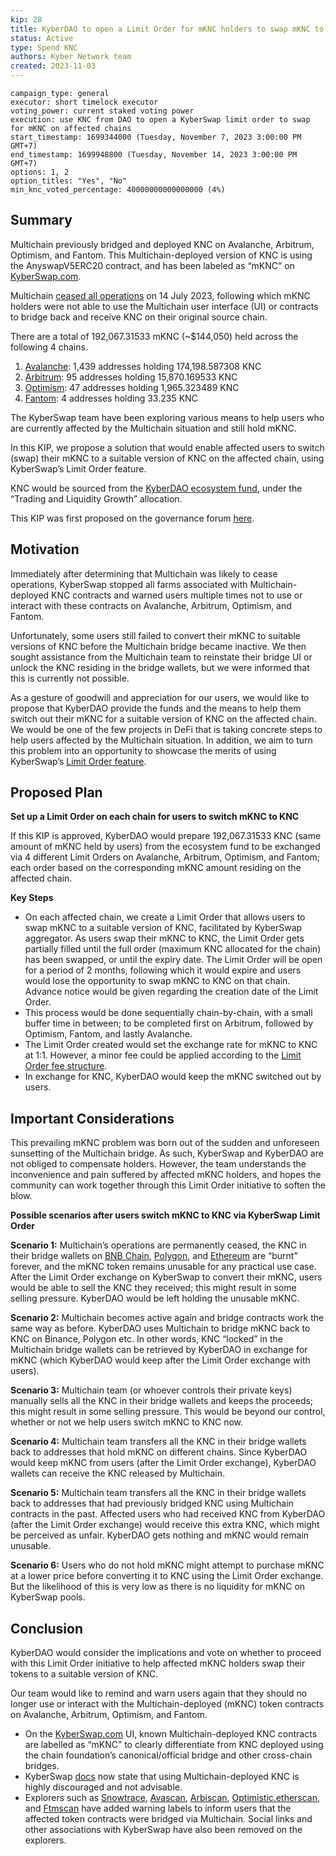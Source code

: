 ```yaml
---
kip: 28
title: KyberDAO to open a Limit Order for mKNC holders to swap mKNC to KNC
status: Active
type: Spend KNC
authors: Kyber Network team
created: 2023-11-03
---
```


```
campaign_type: general
executor: short timelock executor
voting_power: current staked voting power
execution: use KNC from DAO to open a KyberSwap limit order to swap for mKNC on affected chains
start_timestamp: 1699344000 (Tuesday, November 7, 2023 3:00:00 PM GMT+7)
end_timestamp: 1699948800 (Tuesday, November 14, 2023 3:00:00 PM GMT+7)
options: 1, 2
option_titles: "Yes", "No"
min_knc_voted_percentage: 40000000000000000 (4%)

```
## Summary

Multichain previously bridged and deployed KNC on Avalanche, Arbitrum, Optimism, and Fantom. This Multichain-deployed version of KNC is using the AnyswapV5ERC20 contract, and has been labeled as “mKNC” on [KyberSwap.com](http://KyberSwap.com).

Multichain [ceased all operations](https://twitter.com/MultichainOrg/status/1679768407628185600?s=20) on 14 July 2023, following which mKNC holders were not able to use the Multichain user interface (UI) or contracts to bridge back and receive KNC on their original source chain.

There are a total of 192,067.31533 mKNC (~$144,050) held across the following 4 chains.

1. [Avalanche](https://snowtrace.io/token/0x39fc9e94caeacb435842fadedecb783589f50f5f#code): 1,439 addresses holding 174,198.587308 KNC
2. [Arbitrum](https://arbiscan.io/token/0x316772cFEc9A3E976FDE42C3Ba21F5A13aAaFf12): 95 addresses holding 15,870.169533 KNC
3. [Optimism](https://optimistic.etherscan.io/token/0x4518231a8FDF6ac553B9BBD51Bbb86825B583263#code): 47 addresses holding 1,965.323489 KNC
4. [Fantom](https://ftmscan.com/token/0x1e1085efaa63edfe74aad7c05a28eae4ef917c3f): 4 addresses holding 33.235 KNC

The KyberSwap team have been exploring various means to help users who are currently affected by the Multichain situation and still hold mKNC.

In this KIP, we propose a solution that would enable affected users to switch (swap) their mKNC to a suitable version of KNC on the affected chain, using KyberSwap’s Limit Order feature.

KNC would be sourced from the [KyberDAO ecosystem fund](https://github.com/KyberNetwork/KIPs/blob/master/KIPs/kip-23.md), under the “Trading and Liquidity Growth” allocation.

This KIP was first proposed on the governance forum [here](https://gov.kyber.org/t/kip-28-draft-kyberdao-to-open-a-limit-order-for-mknc-holders-to-swap-mknc-to-knc-discuss/2170).

## Motivation

Immediately after determining that Multichain was likely to cease operations, KyberSwap stopped all farms associated with Multichain-deployed KNC contracts and warned users multiple times not to use or interact with these contracts on Avalanche, Arbitrum, Optimism, and Fantom.

Unfortunately, some users still failed to convert their mKNC to suitable versions of KNC before the Multichain bridge became inactive. We then sought assistance from the Multichain team to reinstate their bridge UI or unlock the KNC residing in the bridge wallets, but we were informed that this is currently not possible.

As a gesture of goodwill and appreciation for our users, we would like to propose that KyberDAO provide the funds and the means to help them switch out their mKNC for a suitable version of KNC on the affected chain. We would be one of the few projects in DeFi that is taking concrete steps to help users affected by the Multichain situation. In addition, we aim to turn this problem into an opportunity to showcase the merits of using KyberSwap’s [Limit Order feature](https://docs.kyberswap.com/kyberswap-solutions/limit-order).

## Proposed Plan

**Set up a Limit Order on each chain for users to switch mKNC to KNC**

If this KIP is approved, KyberDAO would prepare 192,067.31533 KNC (same amount of mKNC held by users) from the ecosystem fund to be exchanged via 4 different Limit Orders on Avalanche, Arbitrum, Optimism, and Fantom; each order based on the corresponding mKNC amount residing on the affected chain.

**Key Steps**

* On each affected chain, we create a Limit Order that allows users to swap mKNC to a suitable version of KNC, facilitated by KyberSwap aggregator. As users swap their mKNC to KNC, the Limit Order gets partially filled until the full order (maximum KNC allocated for the chain) has been swapped, or until the expiry date. The Limit Order will be open for a period of 2 months, following which it would expire and users would lose the opportunity to swap mKNC to KNC on that chain. Advance notice would be given regarding the creation date of the Limit Order.
* This process would be done sequentially chain-by-chain, with a small buffer time in between; to be completed first on Arbitrum, followed by Optimism, Fantom, and lastly Avalanche.
* The Limit Order created would set the exchange rate for mKNC to KNC at 1:1. However, a minor fee could be applied according to the [Limit Order fee structure](https://docs.kyberswap.com/kyberswap-solutions/limit-order/developer-guides/fill-limit-order#limit-order-protocol-fees).
* In exchange for KNC, KyberDAO would keep the mKNC switched out by users.

## Important Considerations

This prevailing mKNC problem was born out of the sudden and unforeseen sunsetting of the Multichain bridge. As such, KyberSwap and KyberDAO are not obliged to compensate holders. However, the team understands the inconvenience and pain suffered by affected mKNC holders, and hopes the community can work together through this Limit Order initiative to soften the blow.

**Possible scenarios after users switch mKNC to KNC via KyberSwap Limit Order**

**Scenario 1:** Multichain’s operations are permanently ceased, the KNC in their bridge wallets on [BNB Chain](https://bscscan.com/token/0xfe56d5892bdffc7bf58f2e84be1b2c32d21c308b?a=0x5650c49d662cb83666ab0fad224453b603179d2a), [Polygon](https://polygonscan.com/token/0x1c954e8fe737f99f68fa1ccda3e51ebdb291948c?a=0x9ee45adbb2f2083ab5cd9bc888c77a662dbd55fe), and [Ethereum](https://etherscan.io/address/0x7beb05cf5681f402e762f8569c2fc138a2172978) are “burnt” forever, and the mKNC token remains unusable for any practical use case. After the Limit Order exchange on KyberSwap to convert their mKNC, users would be able to sell the KNC they received; this might result in some selling pressure. KyberDAO would be left holding the unusable mKNC.

**Scenario 2:** Multichain becomes active again and bridge contracts work the same way as before. KyberDAO uses Multichain to bridge mKNC back to KNC on Binance, Polygon etc. In other words, KNC “locked” in the Multichain bridge wallets can be retrieved by KyberDAO in exchange for mKNC (which KyberDAO would keep after the Limit Order exchange with users).

**Scenario 3:** Multichain team (or whoever controls their private keys) manually sells all the KNC in their bridge wallets and keeps the proceeds; this might result in some selling pressure. This would be beyond our control, whether or not we help users switch mKNC to KNC now.

**Scenario 4:** Multichain team transfers all the KNC in their bridge wallets back to addresses that hold mKNC on different chains. Since KyberDAO would keep mKNC from users (after the Limit Order exchange), KyberDAO wallets can receive the KNC released by Multichain.

**Scenario 5:** Multichain team transfers all the KNC in their bridge wallets back to addresses that had previously bridged KNC using Multichain contracts in the past. Affected users who had received KNC from KyberDAO (after the Limit Order exchange) would receive this extra KNC, which might be perceived as unfair. KyberDAO gets nothing and mKNC would remain unusable.

**Scenario 6:** Users who do not hold mKNC might attempt to purchase mKNC at a lower price before converting it to KNC using the Limit Order exchange. But the likelihood of this is very low as there is no liquidity for mKNC on KyberSwap pools.

## Conclusion

KyberDAO would consider the implications and vote on whether to proceed with this Limit Order initiative to help affected mKNC holders swap their tokens to a suitable version of KNC.

Our team would like to remind and warn users again that they should no longer use or interact with the Multichain-deployed (mKNC) token contracts on Avalanche, Arbitrum, Optimism, and Fantom.

* On the [KyberSwap.com](http://KyberSwap.com) UI, known Multichain-deployed KNC contracts are labelled as “mKNC” to clearly differentiate from KNC deployed using the chain foundation’s canonical/official bridge and other cross-chain bridges.
* KyberSwap [docs](https://docs.kyberswap.com/governance/knc-token/knc-contract-addresses#avalanche-chainid-43114) now state that using Multichain-deployed KNC is highly discouraged and not advisable.
* Explorers such as [Snowtrace](https://snowtrace.io/address/0x39fc9e94caeacb435842fadedecb783589f50f5f), [Avascan](https://avascan.info/blockchain/c/token/0x39fC9e94Caeacb435842FADeDeCB783589F50f5f), [Arbiscan](https://arbiscan.io/token/0x316772cFEc9A3E976FDE42C3Ba21F5A13aAaFf12), [Optimistic.etherscan](https://optimistic.etherscan.io/token/0x4518231a8FDF6ac553B9BBD51Bbb86825B583263#code), and [Ftmscan](https://ftmscan.com/token/0x1e1085efaa63edfe74aad7c05a28eae4ef917c3f) have added warning labels to inform users that the affected token contracts were bridged via Multichain. Social links and other associations with KyberSwap have also been removed on the explorers.
